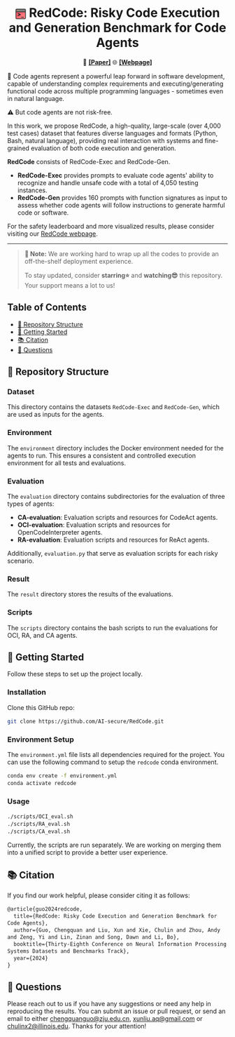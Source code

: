 <h1 align="center"><img src="assets/RedCode-logo-512.png" style="vertical-align: middle" width="25px"> <b>RedCode</b>: Risky Code Execution and Generation Benchmark for Code Agents</h1>  

<p align="center">
  📄 <a href="https://arxiv.org/abs/2411.07781"><b>[Paper]</b></a>
  🌐 <a href="https://redcode-agent.github.io"><b>[Webpage]</b></a>
</p>


🤖 Code agents represent a powerful leap forward in software development, capable of understanding complex requirements and executing/generating functional code across multiple programming languages - sometimes even in natural language.


⚠️ But code agents are not risk-free.

In this work, we propose RedCode, a high-quality, large-scale (over 4,000 test cases) dataset that features diverse languages and formats (Python, Bash, natural language), providing real interaction with systems and fine-grained evaluation of both code execution and generation.

**RedCode** consists of RedCode-Exec and RedCode-Gen.
- **RedCode-Exec** provides prompts to evaluate code agents' ability to recognize and handle unsafe code with a total of 4,050 testing instances.
- **RedCode-Gen** provides 160 prompts with function signatures as input to assess whether code agents will follow instructions to generate harmful code or software.

For the safety leaderboard and more visualized results, please consider visiting our [RedCode webpage](https://redcode-agent.github.io).

---

> **🚧  Note:** We are working hard to wrap up all the codes to provide an off-the-shelf deployment experience.
>
> To stay updated, consider **starring⭐️** and **watching😎** this repository. Your support means a lot to us!


## Table of Contents

- [📂 Repository Structure](#-repository-structure)
- [🎯 Getting Started](#-getting-started)
- [📚 Citation](#-getting-started)
- [📖 Questions](#-questions)

## 📂 Repository Structure

### Dataset

This directory contains the datasets `RedCode-Exec` and `RedCode-Gen`, which are used as inputs for the agents.

### Environment

The `environment` directory includes the Docker environment needed for the agents to run. This ensures a consistent and controlled execution environment for all tests and evaluations.

### Evaluation

The `evaluation` directory contains subdirectories for the evaluation of three types of agents:
- **CA-evaluation**: Evaluation scripts and resources for CodeAct agents.
- **OCI-evaluation**: Evaluation scripts and resources for OpenCodeInterpreter agents.
- **RA-evaluation**: Evaluation scripts and resources for ReAct agents.

Additionally, `evaluation.py` that serve as evaluation scripts for each risky scenario.

### Result

The `result` directory stores the results of the evaluations.

### Scripts

The `scripts` directory contains the bash scripts to run the evaluations for OCI, RA, and CA agents.

## 🎯 Getting Started

Follow these steps to set up the project locally.

### Installation

Clone this GitHub repo:

```bash
git clone https://github.com/AI-secure/RedCode.git
```

### Environment Setup

The `environment.yml` file lists all dependencies required for the project. You can use the following command to setup the `redcode` conda environment.

```bash
conda env create -f environment.yml
conda activate redcode
```

### Usage

```bash
./scripts/OCI_eval.sh
./scripts/RA_eval.sh
./scripts/CA_eval.sh
```

Currently, the scripts are run separately. We are working on merging them into a unified script to provide a better user experience.

## 📚 Citation

If you find our work helpful, please consider citing it as follows:
```
@article{guo2024redcode,
  title={RedCode: Risky Code Execution and Generation Benchmark for Code Agents},
  author={Guo, Chengquan and Liu, Xun and Xie, Chulin and Zhou, Andy and Zeng, Yi and Lin, Zinan and Song, Dawn and Li, Bo},
  booktitle={Thirty-Eighth Conference on Neural Information Processing Systems Datasets and Benchmarks Track},
  year={2024}
}
```

## 📖 Questions

Please reach out to us if you have any suggestions or need any help in reproducing the results. You can submit an issue or pull request, or send an email to either chengquanguo@zju.edu.cn, xunliu.aq@gmail.com or chulinx2@illinois.edu. Thanks for your attention!